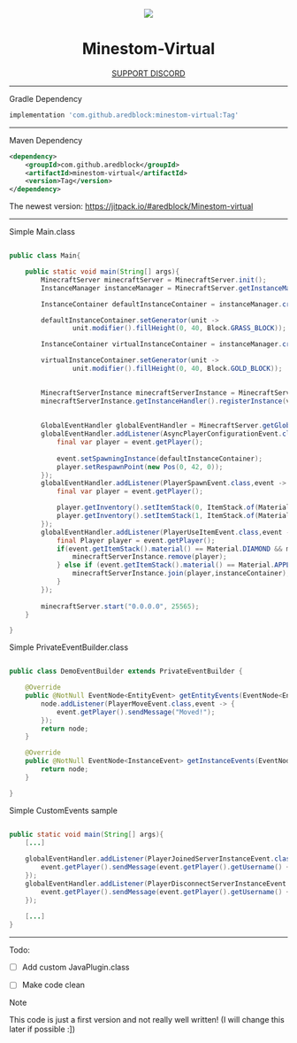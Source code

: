 <!--suppress HtmlDeprecatedAttribute -->
<div align="center">

[![](https://jitpack.io/v/aredblock/Aeon.svg)](https://jitpack.io/#HttpMarco/Aeon)
<div>
    <h1>Minestom-Virtual</h1>
    <a href="https://discord.gg/YZ45WMJtuY">SUPPORT DISCORD</a>
</div>
</div>

****

Gradle Dependency

````groovy
implementation 'com.github.aredblock:minestom-virtual:Tag'
````
****

Maven Dependency
````xml
<dependency>
    <groupId>com.github.aredblock</groupId>
    <artifactId>minestom-virtual</artifactId>
    <version>Tag</version>
</dependency>
````


The newest version: https://jitpack.io/#aredblock/Minestom-virtual

***

Simple Main.class

````java

public class Main{

    public static void main(String[] args){
        MinecraftServer minecraftServer = MinecraftServer.init();
        InstanceManager instanceManager = MinecraftServer.getInstanceManager();

        InstanceContainer defaultInstanceContainer = instanceManager.createInstanceContainer();

        defaultInstanceContainer.setGenerator(unit ->
                unit.modifier().fillHeight(0, 40, Block.GRASS_BLOCK));

        InstanceContainer virtualInstanceContainer = instanceManager.createInstanceContainer();

        virtualInstanceContainer.setGenerator(unit ->
                unit.modifier().fillHeight(0, 40, Block.GOLD_BLOCK));

        
        MinecraftServerInstance minecraftServerInstance = MinecraftServerInstance.builder(UUID.randomUUID(),new DemoEventBuilder());
        minecraftServerInstance.getInstanceHandler().registerInstance(virtualInstanceContainer);
        
        
        GlobalEventHandler globalEventHandler = MinecraftServer.getGlobalEventHandler();
        globalEventHandler.addListener(AsyncPlayerConfigurationEvent.class, event -> {
            final var player = event.getPlayer();
            
            event.setSpawningInstance(defaultInstanceContainer);
            player.setRespawnPoint(new Pos(0, 42, 0));
        });
        globalEventHandler.addListener(PlayerSpawnEvent.class,event -> {
            final var player = event.getPlayer();

            player.getInventory().setItemStack(0, ItemStack.of(Material.APPLE).withDisplayName(Component.text("Join")));
            player.getInventory().setItemStack(1, ItemStack.of(Material.DIAMOND).withDisplayName(Component.text("Disconnect")));
        });
        globalEventHandler.addListener(PlayerUseItemEvent.class,event -> {
            final Player player = event.getPlayer();
            if(event.getItemStack().material() == Material.DIAMOND && minecraftServerInstance.isPlayerOnline(player)){
                minecraftServerInstance.remove(player);
            } else if (event.getItemStack().material() == Material.APPLE && !minecraftServerInstance.isPlayerOnline(player)) {
                minecraftServerInstance.join(player,instanceContainer);
            }
        });
        
        minecraftServer.start("0.0.0.0", 25565);
    }

}
````


Simple PrivateEventBuilder.class

````java

public class DemoEventBuilder extends PrivateEventBuilder {

    @Override
    public @NotNull EventNode<EntityEvent> getEntityEvents(EventNode<EntityEvent> node) {
        node.addListener(PlayerMoveEvent.class,event -> {
            event.getPlayer().sendMessage("Moved!");
        });
        return node;
    }

    @Override
    public @NotNull EventNode<InstanceEvent> getInstanceEvents(EventNode<InstanceEvent> node) {
        return node;
    }

}
````

Simple CustomEvents sample

````java

public static void main(String[] args){
    [...]
        
    globalEventHandler.addListener(PlayerJoinedServerInstanceEvent.class,event -> {
        event.getPlayer().sendMessage(event.getPlayer().getUsername() + " joined!");
    });
    globalEventHandler.addListener(PlayerDisconnectServerInstanceEvent.class,event -> {
        event.getPlayer().sendMessage(event.getPlayer().getUsername() + " disconnected!");
    });
    
    [...]
}
````

****


Todo:

- [ ] Add custom JavaPlugin.class
- [ ] Make code clean


> [!NOTE]
> This code is just a first version and not really well written! (I will change this later if possible :])

